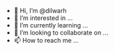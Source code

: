 - 👋 Hi, I’m @dilwarh
- 👀 I’m interested in ...
- 🌱 I’m currently learning ...
- 💞️ I’m looking to collaborate on ...
- 📫 How to reach me ...

<!---
dilwarh/dilwarh is a ✨ special ✨ repository because its `README.md` (this file) appears on your GitHub profile.
You can click the Preview link to take a look at your changes.
--->
